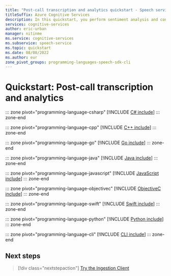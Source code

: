 ```yaml
---
title: "Post-call transcription and analytics quickstart - Speech service"
titleSuffix: Azure Cognitive Services
description: In this quickstart, you perform sentiment analysis and conversation summarization of call center transcriptions.
services: cognitive-services
author: eric-urban
manager: nitinme
ms.service: cognitive-services
ms.subservice: speech-service
ms.topic: quickstart
ms.date: 08/08/2022
ms.author: eur
zone_pivot_groups: programming-languages-speech-sdk-cli
---
```


# Quickstart: Post-call transcription and analytics

::: zone pivot="programming-language-csharp"
[!INCLUDE [C# include](includes/quickstarts/call-center/csharp.md)]
::: zone-end

::: zone pivot="programming-language-cpp"
[!INCLUDE [C++ include](includes/quickstarts/call-center/cpp.md)]
::: zone-end

::: zone pivot="programming-language-go"
[!INCLUDE [Go include](includes/quickstarts/call-center/go.md)]
::: zone-end

::: zone pivot="programming-language-java"
[!INCLUDE [Java include](includes/quickstarts/call-center/java.md)]
::: zone-end

::: zone pivot="programming-language-javascript"
[!INCLUDE [JavaScript include](includes/quickstarts/call-center/javascript.md)]
::: zone-end

::: zone pivot="programming-language-objectivec"
[!INCLUDE [ObjectiveC include](includes/quickstarts/call-center/objectivec.md)]
::: zone-end

::: zone pivot="programming-language-swift"
[!INCLUDE [Swift include](includes/quickstarts/call-center/swift.md)]
::: zone-end

::: zone pivot="programming-language-python"
[!INCLUDE [Python include](./includes/quickstarts/call-center/python.md)]
::: zone-end

::: zone pivot="programming-language-cli"
[!INCLUDE [CLI include](includes/quickstarts/call-center/cli.md)]
::: zone-end

## Next steps

> [!div class="nextstepaction"]
> [Try the Ingestion Client](ingestion-client.md)
